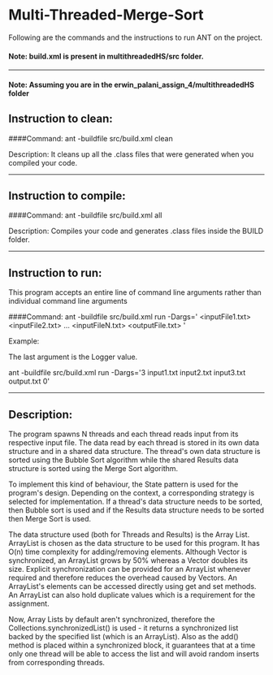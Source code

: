 # Multi-Threaded-Merge-Sort

Following are the commands and the instructions to run ANT on the  project.
#### Note: build.xml is present in multithreadedHS/src folder.

-----------------------------------------------------------------------
#### Note: Assuming you are in the erwin_palani_assign_4/multithreadedHS folder

## Instruction to clean:

####Command: 
ant -buildfile src/build.xml clean

Description: It cleans up all the .class files that were generated when you compiled your code.

-----------------------------------------------------------------------
## Instruction to compile:

####Command: ant -buildfile src/build.xml all

Description: Compiles your code and generates .class files inside the BUILD folder.

-----------------------------------------------------------------------
## Instruction to run:
This program accepts an entire line of command line arguments rather than individual command line arguments

####Command: 
ant -buildfile src/build.xml run -Dargs='<Value of N> <inputFile1.txt> <inputFile2.txt> ... <inputFileN.txt> <outputFile.txt> <Logger-Value>' 

Example:

The last argument is the Logger value. 

ant -buildfile src/build.xml run -Dargs='3 input1.txt input2.txt input3.txt output.txt 0'



-----------------------------------------------------------------------
## Description:

The program spawns N threads and each thread reads input from its respective input file. The data read by each thread is stored in its own data structure and in a shared data structure. The thread's own data structure is sorted using the Bubble Sort algorithm while the shared Results data structure is sorted using the Merge Sort algorithm.

To implement this kind of behaviour, the State pattern is used for the program's design. Depending on the context, a corresponding strategy is selected for implementation. If a thread's data structure needs to be sorted, then Bubble sort is used and if the Results data structure needs to be sorted then Merge Sort is used.

The data structure used (both for Threads and Results) is the Array List. ArrayList is chosen as the data structure to be used for this program. It has O(n) time complexity for adding/removing elements. Although Vector is synchronized, an ArrayList grows by 50% whereas a Vector doubles its size. Explicit synchronization can be provided for an ArrayList whenever required and therefore reduces the overhead caused by Vectors. An ArrayList's elements can be accessed directly using get and set methods. An ArrayList can also hold duplicate values which is a requirement for the assignment.

Now, Array Lists by default aren't synchronized, therefore the Collections.synchronizedList() is used - it returns a synchronized list backed by the specified list (which is an ArrayList). Also as the add() method is placed within a synchronized block, it guarantees that at a time only one thread will be able to access the list and will avoid random inserts from corresponding threads.

